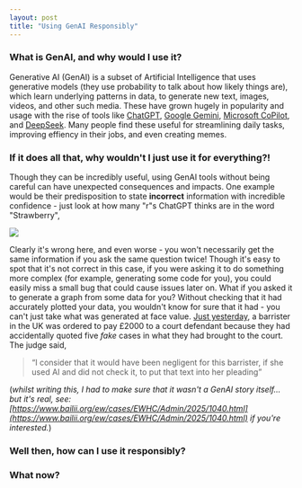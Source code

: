 ```yaml
---
layout: post
title: "Using GenAI Responsibly"
---
```


### What is GenAI, and why would I use it?
Generative AI (GenAI) is a subset of Artificial Intelligence that uses generative models (they use probability to talk about how likely things are), which learn underlying patterns in data, to generate new text, images, videos, and other such media. These have grown hugely in popularity and usage with the rise of tools like [ChatGPT](https://chatgpt.com/), [Google Gemini](https://gemini.google.com/), [Microsoft CoPilot](https://copilot.microsoft.com/), and [DeepSeek](https://www.deepseek.com/). Many people find these useful for streamlining daily tasks, improving effiency in their jobs, and even creating memes. 

### If it does all that, why wouldn't I just use it for everything?!
Though they can be incredibly useful, using GenAI tools without being careful can have unexpected consequences and impacts. One example would be their predisposition to state **incorrect** information with incredible confidence - just look at how many "r"s ChatGPT thinks are in the word "Strawberry",

<img src="{{site.baseurl}}/assets/strawberry_rs.jpeg">

Clearly it's wrong here, and even worse - you won't necessarily get the same information if you ask the same question twice! Though it's easy to spot that it's not correct in this case, if you were asking it to do something more complex (for example, generating some code for you), you could easily miss a small bug that could cause issues later on. What if you asked it to generate a graph from some data for you? Without checking that it had accurately plotted your data, you wouldn't know for sure that it had - you can't just take what was generated at face value. [Just yesterday](https://www.legalcheek.com/2025/05/judge-fury-after-faaake-cases-cited-by-rookie-barrister-in-high-court/), a barrister in the UK was ordered to pay £2000 to a court defendant because they had accidentally quoted five _fake_ cases in what they had brought to the court. The judge said, 

> “I consider that it would have been negligent for this barrister, if she used AI and did not check it, to put that text into her pleading” 

(_whilst writing this, I had to make sure that it wasn't a GenAI story itself... but it's real, see: [https://www.bailii.org/ew/cases/EWHC/Admin/2025/1040.html](https://www.bailii.org/ew/cases/EWHC/Admin/2025/1040.html) if you're interested._)

### Well then, how can I use it responsibly?

### What now? 
